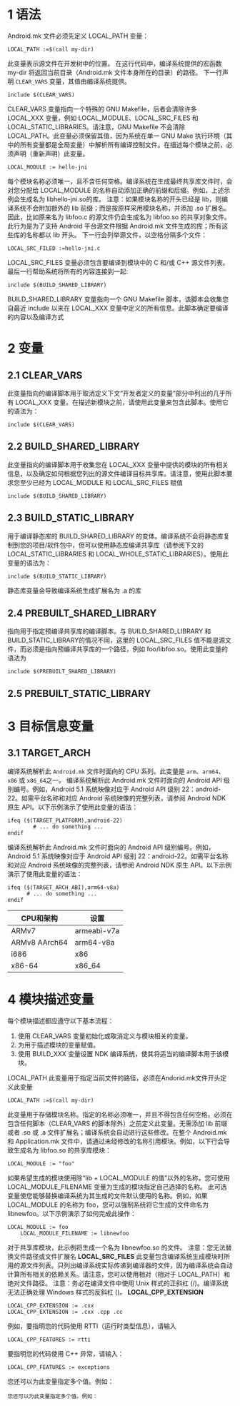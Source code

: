 # 1 语法
Android.mk 文件必须先定义 LOCAL_PATH 变量：
```
LOCAL_PATH :=$(call my-dir)
```
此变量表示源文件在开发树中的位置。
在这行代码中，编译系统提供的宏函数 my-dir 将返回当前目录（Android.mk 文件本身所在的目录）的路径。
下一行声明 `CLEAR_VARS` 变量，其值由编译系统提供。

```
include $(CLEAR_VARS)
```
CLEAR_VARS 变量指向一个特殊的 GNU Makefile，后者会清除许多 LOCAL_XXX 变量，例如 LOCAL_MODULE、LOCAL_SRC_FILES 和 LOCAL_STATIC_LIBRARIES。请注意，GNU Makefile 不会清除 LOCAL_PATH。此变量必须保留其值，因为系统在单一 GNU Make 执行环境（其中的所有变量都是全局变量）中解析所有编译控制文件。在描述每个模块之前，必须声明（重新声明）此变量。
```
LOCAL_MODULE := hello-jni
```
每个模块名称必须唯一，且不含任何空格。编译系统在生成最终共享库文件时，会对您分配给 LOCAL_MODULE 的名称自动添加正确的前缀和后缀。例如，上述示例会生成名为 libhello-jni.so的库。
注意：如果模块名称的开头已经是 lib，则编译系统不会附加额外的 lib 前缀；而是按原样采用模块名称，并添加 .so 扩展名。因此，比如原来名为 libfoo.c 的源文件仍会生成名为 libfoo.so 的共享对象文件。此行为是为了支持 Android 平台源文件根据 Android.mk 文件生成的库；所有这些库的名称都以 lib 开头。
下一行会列举源文件，以空格分隔多个文件：
```
LOCAL_SRC_FILED :=hello-jni.c
```
LOCAL_SRC_FILES 变量必须包含要编译到模块中的 C 和/或 C++ 源文件列表。
最后一行帮助系统将所有的内容连接到一起:
```
include $(BUILD_SHARED_LIBRARY)
```
BUILD_SHARED_LIBRARY 变量指向一个 GNU Makefile 脚本，该脚本会收集您自最近 include 以来在 LOCAL_XXX 变量中定义的所有信息。此脚本确定要编译的内容以及编译方式
# 2 变量
## 2.1 CLEAR_VARS
此变量指向的编译脚本用于取消定义下文“开发者定义的变量”部分中列出的几乎所有 LOCAL_XXX 变量。在描述新模块之前，请使用此变量来包含此脚本。使用它的语法为：
```
include $(CLEAR_VARS)
```
## 2.2 BUILD_SHARED_LIBRARY
此变量指向的编译脚本用于收集您在 LOCAL_XXX 变量中提供的模块的所有相关信息，以及确定如何根据您列出的源文件编译目标共享库。请注意，使用此脚本要求您至少已经为 LOCAL_MODULE 和 LOCAL_SRC_FILES 赋值
```
include $(BUILD_SHARED_LIBRARY)
```
## 2.3 BUILD_STATIC_LIBRARY
用于编译静态库的 BUILD_SHARED_LIBRARY 的变体。编译系统不会将静态库复制到您的项目/软件包中，但可以使用静态库编译共享库（请参阅下文的 LOCAL_STATIC_LIBRARIES 和 LOCAL_WHOLE_STATIC_LIBRARIES）。使用此变量的语法为：
```
include $(BUILD_STATIC_LIBRARY)
```
静态库变量会导致编译系统生成扩展名为 .a 的库
## 2.4 PREBUILT_SHARED_LIBRARY
指向用于指定预编译共享库的编译脚本。与 BUILD_SHARED_LIBRARY 和 BUILD_STATIC_LIBRARY的情况不同，这里的 LOCAL_SRC_FILES 值不能是源文件，而必须是指向预编译共享库的一个路径，例如 foo/libfoo.so。使用此变量的语法为
```
include $(PREBUILT_SHARED_LIBRARY)
```
## 2.5 PREBUILT_STATIC_LIBRARY

# 3 目标信息变量

## 3.1 TARGET_ARCH
编译系统解析此 `Android.mk` 文件时面向的 CPU 系列。此变量是 `arm`、`arm64`、`x86` 或 `x86_64`之一。
编译系统解析此 Android.mk 文件时面向的 Android API 级别编号。例如，Android 5.1 系统映像对应于 Android API 级别 22：android-22。如需平台名称和对应 Android 系统映像的完整列表，请参阅 Android NDK 原生 API。以下示例演示了使用此变量的语法：
```
ifeq ($(TARGET_PLATFORM),android-22)
        # ... do something ...
endif
```
编译系统解析此 Android.mk 文件时面向的 Android API 级别编号。例如，Android 5.1 系统映像对应于 Android API 级别 22：android-22。如需平台名称和对应 Android 系统映像的完整列表，请参阅 Android NDK 原生 API。以下示例演示了使用此变量的语法：
```
ifeq ($(TARGET_ARCH_ABI),arm64-v8a)
      # ... do something ...
endif
```

| CPU和架构     | 设置        |
| ------------- | ----------- |
| ARMv7         | armeabi-v7a |
| ARMv8 AArch64 | arm64-v8a   |
| i686          | x86         |
| x86-64        | x86_64      |

# 4 模块描述变量
每个模块描述都应遵守以下基本流程：
1.  使用 CLEAR_VARS 变量初始化或取消定义与模块相关的变量。
2.	为用于描述模块的变量赋值。
3.	使用 BUILD_XXX 变量设置 NDK 编译系统，使其将适当的编译脚本用于该模块。

LOCAL_PATH
此变量用于指定当前文件的路径，必须在Andorid.mk文件开头定义此变量
```
LOCAL_PATH :=$(call my-dir)
```
此变量用于存储模块名称。指定的名称必须唯一，并且不得包含任何空格。必须在包含任何脚本（CLEAR_VARS 的脚本除外）之前定义此变量。无需添加 lib 前缀或者 .so 或 .a 文件扩展名；编译系统会自动进行这些修改。在整个 Android.mk 和 Application.mk 文件中，请通过未经修改的名称引用模块。例如，以下行会导致生成名为 libfoo.so 的共享库模块：
```
LOCAL_MODULE := "foo"
```
如果希望生成的模块使用除“lib + LOCAL_MODULE 的值”以外的名称，您可使用 LOCAL_MODULE_FILENAME 变量为生成的模块指定自己选择的名称。
此可选变量使您能够替换编译系统为其生成的文件默认使用的名称。例如，如果 LOCAL_MODULE 的名称为 foo，您可以强制系统将它生成的文件命名为 libnewfoo。以下示例演示了如何完成此操作：
```
LOCAL_MODULE := foo
    LOCAL_MODULE_FILENAME := libnewfoo
```
对于共享库模块，此示例将生成一个名为 libnewfoo.so 的文件。
注意：您无法替换文件路径或文件扩展名
**LOCAL_SRC_FILES**
此变量包含编译系统生成模块时所用的源文件列表。只列出编译系统实际传递到编译器的文件，因为编译系统会自动计算所有相关的依赖关系。请注意，您可以使用相对（相对于 LOCAL_PATH）和绝对文件路径。
注意：务必在编译文件中使用 Unix 样式的正斜杠 (/)。编译系统无法正确处理 Windows 样式的反斜杠 (\)。
**LOCAL_CPP_EXTENSION**
```
LOCAL_CPP_EXTENSION := .cxx
LOCAL_CPP_EXTENSION := .cxx .cpp .cc
```
例如，要指明您的代码使用 RTTI（运行时类型信息），请输入
```
LOCAL_CPP_FEATURES := rtti
```
要指明您的代码使用 C++ 异常，请输入：
```
LOCAL_CPP_FEATURES := exceptions
```
您还可以为此变量指定多个值。例如：
```
您还可以为此变量指定多个值。例如：
```



